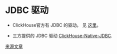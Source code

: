 # JDBC 驱动

- ClickHouse官方有 JDBC 的驱动。 见 [这里](https://github.com/yandex/clickhouse-jdbc)。

- 三方提供的 JDBC 驱动 [ClickHouse-Native-JDBC](https://github.com/housepower/ClickHouse-Native-JDBC).


[来源文章](https://clickhouse.yandex/docs/zh/interfaces/jdbc/) <!--hide-->
